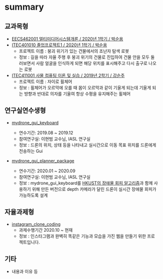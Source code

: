 # summary


## 교과목형
- [EECS462001 멀티미디어시스템개론 / 2020년 1학기 / 박순용](https://github.com/0307kwon/2020.1_MultimediaSystem)
- [ITEC401010 졸업프로젝트1 / 2020년 1학기 / 박순용](https://github.com/0307kwon/kesla_project)
  - 프로젝트 이름 : 붕괴 위기가 있는 건물에서의 조난자 탐색 로봇
  - 정보 : 길을 따라 자율 주행 후 붕괴 위기의 건물로 진입하여 건물 안을 모두 둘러보면서 사람 얼굴을 인식하게 되면 해당 위치를 표시해주고 다시 출구로 나오는 로봇 
- [ITEC411001 사물 컴퓨팅 이론 및 실습 / 2019년 2학기 / 강순주](https://github.com/0307kwon/2019.2_gyroWheelchair)
  - 프로젝트 이름 : 자이로 휠체어
  - 정보 : 휠체어가 오르막에 오를 때 몸이 오르막과 같이 기울게 되는데 기울게 되는 방향과 반대로 의자를 기울여 항상 수평을 유지해주는 휠체어 

## 연구실연수생형
- [mydrone_gui_keyboard](https://github.com/0307kwon/mydrone_gui_keyboard)
  - 연수기간: 2019.08 ~ 2019.12
  - 참여연구실: 이현범 교수님, IASL 연구실
  - 정보 : 드론의 위치, 상태 등을 나타내고 실시간으로 이동 목표 위치를 드론에게 전송하는 Gui
  
- [mydrone_gui_planner_package](https://github.com/0307kwon/mydrone_gui_planner_package)
  - 연수기간: 2020.01 ~ 2020.09
  - 참여연구실: 이현범 교수님, IASL 연구실  
  - 정보 : mydrone_gui_keyboard를 [HKUST의 장애물 회피 알고리즘](https://github.com/HKUST-Aerial-Robotics/Fast-Planner)과 함께 사용하기 위해 만든 버전으로
      depth 카메라가 달린 드론이 실시간 장애물 회피가 가능하도록 설계

## 자율과제형
- [instagram_clone_coding](https://github.com/0307kwon/instagram_clone_coding)
  - 과제수행기간 2020.10 ~ 현재
  - 정보 : 인스타그램과 완벽히 똑같은 기능과 모습을 가진 웹을 만들기 위한 프로젝트입니다.
  
 
## 기타
- 내용과 이유 등
